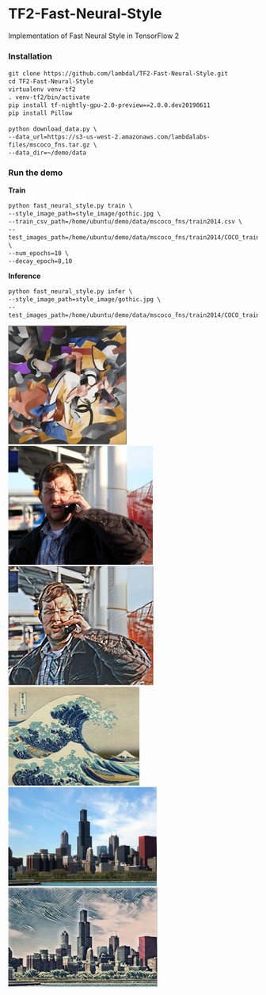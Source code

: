 # TF2-Fast-Neural-Style
Implementation of Fast Neural Style in TensorFlow 2 


### Installation
```
git clone https://github.com/lambdal/TF2-Fast-Neural-Style.git
cd TF2-Fast-Neural-Style
virtualenv venv-tf2
. venv-tf2/bin/activate
pip install tf-nightly-gpu-2.0-preview==2.0.0.dev20190611
pip install Pillow

python download_data.py \
--data_url=https://s3-us-west-2.amazonaws.com/lambdalabs-files/mscoco_fns.tar.gz \
--data_dir=~/demo/data
```

### Run the demo

__Train__
```
python fast_neural_style.py train \
--style_image_path=style_image/gothic.jpg \
--train_csv_path=/home/ubuntu/demo/data/mscoco_fns/train2014.csv \
--test_images_path=/home/ubuntu/demo/data/mscoco_fns/train2014/COCO_train2014_000000003348.jpg,/home/ubuntu/demo/data/mscoco_fns/val2014/COCO_val2014_000000138954.jpg,/home/ubuntu/demo/data/mscoco_fns/val2014/COCO_val2014_000000301397.jpg \
--num_epochs=10 \
--decay_epoch=8,10
```

__Inference__
```
python fast_neural_style.py infer \
--style_image_path=style_image/gothic.jpg \
--test_images_path=/home/ubuntu/demo/data/mscoco_fns/train2014/COCO_train2014_000000003348.jpg,/home/ubuntu/demo/data/mscoco_fns/val2014/COCO_val2014_000000138954.jpg,/home/ubuntu/demo/data/mscoco_fns/val2014/COCO_val2014_000000301397.jpg
```


<p>
<a href="README/gothic.jpg" target="_blank"><img src="README/gothic.jpg" height="240px" style="max-width:100%;"></a>
<a href="README/COCO_val2014_000000301397.jpg" target="_blank"><img src="README/COCO_val2014_000000301397.jpg" height="240px" style="max-width:100%;"></a>
<a href="README/output_COCO_val2014_000000301397.jpg" target="_blank"><img src="README/output_COCO_val2014_000000301397.jpg" height="240px" style="max-width:100%;"></a>
<a href="README/wave_crop.jpg" target="_blank"><img src="README/wave_crop.jpg" height="200px" style="max-width:100%;"></a>
<a href="README/chicago.jpg" target="_blank"><img src="README/chicago.jpg" height="200px" style="max-width:100%;"></a>
<a href="README/output_chicago.jpg" target="_blank"><img src="README/output_chicago.jpg" height="200px" style="max-width:100%;"></a>
</p>